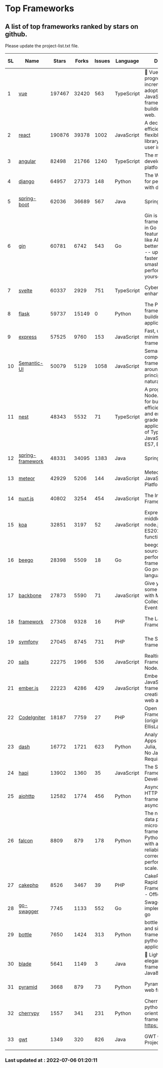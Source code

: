 # Top Frameworks
## A list of top frameworks ranked by stars on github.  
Please update the project-list.txt file.

| SL| Name  | Stars| Forks| Issues | Language | Description | Last Commit |
| --| ------| -----| ---- | ------ | -------- | ----------- | ----------- |
| 1 | [vue](https://github.com/vuejs/vue) | 197467 | 32420 | 563 | TypeScript | 🖖 Vue.js is a progressive, incrementally-adoptable JavaScript framework for building UI on the web. | 2022-07-05 02:54:47 |
| 2 | [react](https://github.com/facebook/react) | 190876 | 39378 | 1002 | JavaScript | A declarative, efficient, and flexible JavaScript library for building user interfaces. | 2022-07-05 21:51:27 |
| 3 | [angular](https://github.com/angular/angular) | 82498 | 21766 | 1240 | TypeScript | The modern web developer’s platform | 2022-07-01 20:45:46 |
| 4 | [django](https://github.com/django/django) | 64957 | 27373 | 148 | Python | The Web framework for perfectionists with deadlines. | 2022-07-05 17:05:03 |
| 5 | [spring-boot](https://github.com/spring-projects/spring-boot) | 62036 | 36689 | 567 | Java | Spring Boot | 2022-06-30 19:58:48 |
| 6 | [gin](https://github.com/gin-gonic/gin) | 60781 | 6742 | 543 | Go | Gin is a HTTP web framework written in Go (Golang). It features a Martini-like API with much better performance -- up to 40 times faster. If you need smashing performance, get yourself some Gin. | 2022-07-05 01:58:06 |
| 7 | [svelte](https://github.com/sveltejs/svelte) | 60337 | 2929 | 751 | TypeScript | Cybernetically enhanced web apps | 2022-07-04 14:58:16 |
| 8 | [flask](https://github.com/pallets/flask) | 59737 | 15149 | 0 | Python | The Python micro framework for building web applications. | 2022-07-05 00:03:08 |
| 9 | [express](https://github.com/expressjs/express) | 57525 | 9760 | 153 | JavaScript | Fast, unopinionated, minimalist web framework for node. | 2022-05-20 15:57:37 |
| 10 | [Semantic-UI](https://github.com/Semantic-Org/Semantic-UI) | 50079 | 5129 | 1058 | JavaScript | Semantic is a UI component framework based around useful principles from natural language. | 2018-10-21 20:59:02 |
| 11 | [nest](https://github.com/nestjs/nest) | 48343 | 5532 | 71 | TypeScript | A progressive Node.js framework for building efficient, scalable, and enterprise-grade server-side applications on top of TypeScript & JavaScript (ES6, ES7, ES8) 🚀 | 2022-07-05 07:40:28 |
| 12 | [spring-framework](https://github.com/spring-projects/spring-framework) | 48331 | 34095 | 1383 | Java | Spring Framework | 2022-07-05 12:10:33 |
| 13 | [meteor](https://github.com/meteor/meteor) | 42929 | 5206 | 144 | JavaScript | Meteor, the JavaScript App Platform | 2022-06-27 14:52:56 |
| 14 | [nuxt.js](https://github.com/nuxt/nuxt.js) | 40802 | 3254 | 454 | JavaScript | The Intuitive Vue(2) Framework | 2022-07-01 10:46:19 |
| 15 | [koa](https://github.com/koajs/koa) | 32851 | 3197 | 52 | JavaScript | Expressive middleware for node.js using ES2017 async functions | 2022-07-02 08:35:11 |
| 16 | [beego](https://github.com/beego/beego) | 28398 | 5509 | 18 | Go | beego is an open-source, high-performance web framework for the Go programming language. | 2022-07-02 10:18:22 |
| 17 | [backbone](https://github.com/jashkenas/backbone) | 27873 | 5590 | 71 | JavaScript | Give your JS App some Backbone with Models, Views, Collections, and Events | 2022-04-26 12:19:45 |
| 18 | [framework](https://github.com/laravel/framework) | 27308 | 9328 | 16 | PHP | The Laravel Framework. | 2022-07-05 20:00:11 |
| 19 | [symfony](https://github.com/symfony/symfony) | 27045 | 8745 | 731 | PHP | The Symfony PHP framework | 2022-07-05 21:16:52 |
| 20 | [sails](https://github.com/balderdashy/sails) | 22275 | 1966 | 536 | JavaScript | Realtime MVC Framework for Node.js | 2022-05-27 21:40:10 |
| 21 | [ember.js](https://github.com/emberjs/ember.js) | 22223 | 4286 | 429 | JavaScript | Ember.js - A JavaScript framework for creating ambitious web applications | 2022-06-27 18:06:53 |
| 22 | [CodeIgniter](https://github.com/bcit-ci/CodeIgniter) | 18187 | 7759 | 27 | PHP | Open Source PHP Framework (originally from EllisLab) | 2022-06-27 19:12:41 |
| 23 | [dash](https://github.com/plotly/dash) | 16772 | 1721 | 623 | Python | Analytical Web Apps for Python, R, Julia, and Jupyter. No JavaScript Required. | 2022-07-04 13:09:55 |
| 24 | [hapi](https://github.com/hapijs/hapi) | 13902 | 1360 | 35 | JavaScript | The Simple, Secure Framework Developers Trust | 2022-06-13 17:44:05 |
| 25 | [aiohttp](https://github.com/aio-libs/aiohttp) | 12582 | 1774 | 456 | Python | Asynchronous HTTP client/server framework for asyncio and Python | 2022-07-01 10:23:54 |
| 26 | [falcon](https://github.com/falconry/falcon) | 8809 | 879 | 178 | Python | The no-magic web data plane API and microservices framework for Python developers, with a focus on reliability, correctness, and performance at scale. | 2022-06-27 20:23:03 |
| 27 | [cakephp](https://github.com/cakephp/cakephp) | 8526 | 3467 | 39 | PHP | CakePHP: The Rapid Development Framework for PHP - Official Repository | 2022-07-05 08:08:42 |
| 28 | [go-swagger](https://github.com/go-swagger/go-swagger) | 7745 | 1133 | 552 | Go | Swagger 2.0 implementation for go | 2022-06-14 15:48:24 |
| 29 | [bottle](https://github.com/bottlepy/bottle) | 7650 | 1424 | 313 | Python | bottle.py is a fast and simple micro-framework for python web-applications. | 2022-06-29 07:36:57 |
| 30 | [blade](https://github.com/lets-blade/blade) | 5641 | 1149 | 3 | Java | :rocket: Lightning fast and elegant mvc framework for Java8 | 2022-05-10 12:38:06 |
| 31 | [pyramid](https://github.com/Pylons/pyramid) | 3668 | 879 | 73 | Python | Pyramid - A Python web framework | 2022-03-13 22:49:13 |
| 32 | [cherrypy](https://github.com/cherrypy/cherrypy) | 1557 | 341 | 231 | Python | CherryPy is a pythonic, object-oriented HTTP framework.      https://cherrypy.dev | 2022-03-13 22:31:07 |
| 33 | [gwt](https://github.com/gwtproject/gwt) | 1349 | 320 | 826 | Java | GWT Open Source Project | 2022-05-05 14:30:51 |

### Last updated at : 2022-07-06 01:20:11
